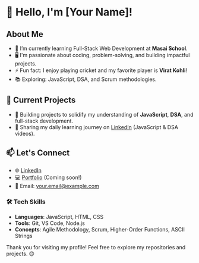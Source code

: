 # 👋 Hello, I'm [Your Name]!

## About Me
- 🌱 I’m currently learning Full-Stack Web Development at **Masai School**.
- 🖥️ I'm passionate about coding, problem-solving, and building impactful projects.
- ⚡ Fun fact: I enjoy playing cricket and my favorite player is **Virat Kohli**!
- 📚 Exploring: JavaScript, DSA, and Scrum methodologies.

## 🔭 Current Projects
- 🚀 Building projects to solidify my understanding of **JavaScript**, **DSA**, and full-stack development.
- 🎥 Sharing my daily learning journey on [LinkedIn](#) (JavaScript & DSA videos).

## 📫 Let's Connect
- 🌐 [LinkedIn](#)  
- 💻 [Portfolio](#) (Coming soon!)  
- 📧 Email: your.email@example.com  

### 🛠️ Tech Skills
- **Languages**: JavaScript, HTML, CSS  
- **Tools**: Git, VS Code, Node.js  
- **Concepts**: Agile Methodology, Scrum, Higher-Order Functions, ASCII Strings  

Thank you for visiting my profile! Feel free to explore my repositories and projects. 😊

